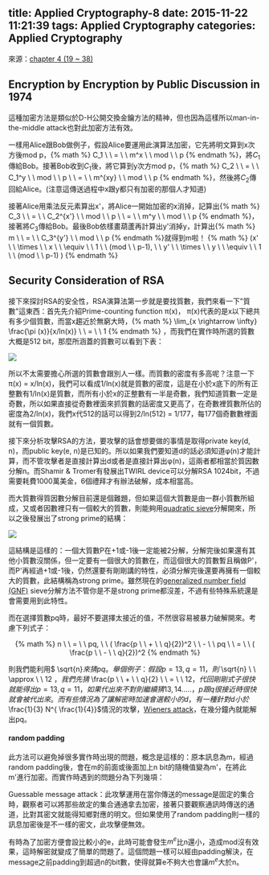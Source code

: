 title: Applied Cryptography-8
date: 2015-11-22 11:21:39
tags: Applied Cryptography
categories:  Applied Cryptography
---
來源：[chapter 4 (19 ~ 38)](http://staff.csie.ncu.edu.tw/yensm/lecture/Cryptography/Chapter-4%20Public-Key%20Cryptography%28v2%29.pdf)

<h2> Encryption by Encryption by Public Discussion in 1974 </h2>

這種加密方法是類似於D-H公開交換金鑰方法的精神，但也因為這樣所以man-in-the-middle attack也對此加密方法有效。

一樣用Alice跟Bob做例子，假設Alice要運用此演算法加密，它先將明文算到x次方後mod p，{% math %} C_1 \ \ = \ \ m^x \ \ mod \ \ p {% endmath %}，將$C_1$傳給Bob。接著Bob收到$C_1$後，將它算到y次方mod p，{% math %} C_2 \ \ = \ \ C_1^y \ \ mod \ \ p \ \ = \ \ m^{xy} \ \ mod \ \ p {% endmath %}，然後將$C_2$傳回給Alice。(注意這傳送過程中x跟y都只有加密的那個人才知道)

接著Alice用乘法反元素算出x'，將Alice一開始加密的x消掉，記算出{% math %} C_3 \ \ = \ \ C_2^{x'} \ \ mod \ \ p \ \ = \ \ m^y \ \ mod \ \ p {% endmath %}，接著將$C_3$傳給Bob。最後Bob依樣畫葫蘆再計算出y'消掉y，計算出{% math %} m \ \ = \ \ C_3^{y'} \ \ mod \ \ p {% endmath %}就得到m啦！
{% math %} (x' \ \ \times \ \ x \ \ \equiv \ \ 1 \ \ (mod \ \ p-1), \ \ y' \ \ \times \ \ y \ \ \equiv \ \ 1 \ \ (mod \ \ p-1) ) {% endmath %}

<h2> Security Consideration of RSA </h2>

接下來探討RSA的安全性，RSA演算法第一步就是要找質數，我們來看一下"質數"這東西：首先先介紹Prime-counting function π(x)， π(x)代表的是x以下總共有多少個質數，而當x趨近於無窮大時，{% math %} \lim_{x \rightarrow \infty} \frac{\pi (x)}{x/ln(x)} \ \ = \ \ 1 {% endmath %} ，而我們在實作時所選的質數大概是512 bit，那麼所涵蓋的質數可以看到下表：

![](/images/Prime-counting_function.jpg)

所以不太需要擔心所選的質數會跟別人一樣。而質數的密度有多高呢？注意一下π(x) = x/ln(x)，我們可以看成1/ln(x)就是質數的密度，這是在小於x底下的所有正整數有1/ln(x)是質數，而所有小於x的正整數有一半是奇數，我們知道質數一定是奇數，所以如果直接從奇數裡面來抓質數的話密度又更高了，在奇數裡質數所佔的密度為2/ln(x)，我們x代512的話可以得到2/ln(512) = 1/177，每177個奇數數裡面就有一個質數。

接下來分析攻擊RSA的方法，要攻擊的話會想要做的事情是取得private key(d, n)，而public key(e, n)是已知的。所以如果我們要知道d的話必須知道φ(n)才能計算，而不管攻擊者是直接計算出d或者是直接計算出φ(n)，這兩者都相當於質因數分解n。而Shamir & Tromer有發展出TWIRL device可以分解RSA 1024bit，不過需要耗費1000萬美金，6個禮拜才有辦法破解，成本相當高。

而大質數得質因數分解目前還是個難題，但如果這個大質數是由一群小質數所組成，又或者因數裡只有一個較大的質數，則能夠用[quadratic sieve](/papers/quadsievex.pdf)分解開來，所以之後發展出了strong prime的結構：

![](/images/strong_prime_struct.jpg)

這結構是這樣的：一個大質數P在+1或-1後一定能被2分解，分解完後如果還有其他小質數沒關係，但一定要有一個很大的質數在，而這個很大的質數暫且稱做P'，而P'再經過+1或-1後，仍然還要有剛剛講的特性，必須分解完後還要再擁有一個較大的質數，此結構稱為strong prime。雖然現在的[generalized number field (GNF)](https://en.wikipedia.org/wiki/General_number_field_sieve) sieve分解方法不管你是不是strong prime都沒差，不過有些特殊系統還是會需要用到此特性。

而在選擇質數pq時，最好不要選擇太接近的值，不然很容易被暴力破解開來。考慮下列式子：

<center> {% math %} n \ \ = \ \ pq, \ \ ( \frac{p \ \ + \ \ q}{2})^2 \ \ - \ \ pq \ \ = \ \ ( \frac{p \ \ - \ \ q}{2})^2 {% endmath %}  </center>

則我們能利用$ \sqrt{n}$來猜pq。舉個例子：假設p=13, q=11，則$ \sqrt{n} \ \ \approx \ \ 12 $，我們先猜$ \frac{p \ \ + \ \ q}{2} \ \ = \ \ 12$，代回剛剛式子很快就能得出p=13, q=11，如果代出來不對則繼續猜13,14.....，p跟q很接近時很快就會被代出來。而有些情況為了讓解密時加速會選較小的d，有一種針對d小於$ \frac{1}{3} N^{ \frac{1}{4}}$情況的攻擊，[Wieners attack](https://en.wikipedia.org/wiki/Wiener%27s_attack)，在幾分鐘內就能解出pq。

<h4> random padding </h4>

此方法可以避免掉很多實作時出現的問題，概念是這樣的：原本訊息為m，經過random padding後，會在m的前面或後面加上n bit的隨機值變為m'，在將此m'進行加密。而實作時遇到的問題分為下列幾項：

Guessable message attack：此攻擊運用在當你傳送的message是固定的集合時，觀察者可以將那些故定的集合通通拿去加密，接著只要觀察通訊時傳送的通道，比對其密文就能得知鄉對應的明文。但如果使用了random padding則一樣的訊息加密後是不一樣的密文，此攻擊便無效。

有時為了加密方便會設比較小的e，此時可能會發生$m^e$比n還小，造成mod沒有效果，這時解密就變成了簡單的問題了。這個問題一樣可以經由padding解決，在message之前padding到超過n的bit數，使得就算e不夠大也會讓$m^e$大於n。


